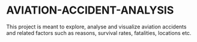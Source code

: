 # AVIATION-ACCIDENT-ANALYSIS
This project is meant to explore, analyse and visualize aviation accidents and related factors such as reasons, survival rates, fatalities, locations etc. 
